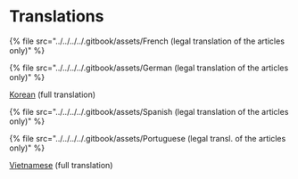 # Translations



{% file src="../../../../.gitbook/assets/French (legal translation of the articles only)" %}

{% file src="../../../../.gitbook/assets/German (legal translation of the articles only)" %}

[Korean](https://github.com/OscarW3st/draft-constitution/blob/main/2024-12-05/draft-constitution-converted.md) (full translation)

{% file src="../../../../.gitbook/assets/Spanish (legal translation of the articles only)" %}

{% file src="../../../../.gitbook/assets/Portuguese (legal transl. of the articles only)" %}

[Vietnamese](https://docs.google.com/document/d/1zhQxVrACXoFKRWpm6NrXqeGx7MtkZ1TrZYMnW45bza4/edit?usp=sharing) (full translation)
